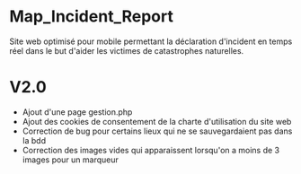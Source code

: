 # Map_Incident_Report
Site web optimisé pour mobile permettant la déclaration d'incident en temps réel dans le but d'aider les victimes de catastrophes naturelles.

# V2.0
- Ajout d'une page gestion.php
- Ajout des cookies de consentement de la charte d'utilisation du site web
- Correction de bug pour certains lieux qui ne se sauvegardaient pas dans la bdd
- Correction des images vides qui apparaissent lorsqu'on a moins de 3 images pour un marqueur
